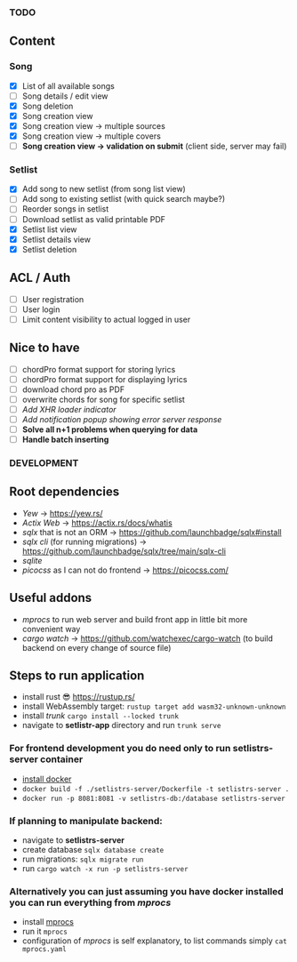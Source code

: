 ### TODO
## Content
### Song
- [x] List of all available songs
- [ ] Song details / edit view 
- [x] Song deletion
- [x] Song creation view
- [x] Song creation view -> multiple sources
- [x] Song creation view -> multiple covers
- [ ] **Song creation view -> validation on submit** (client side, server may fail)
### Setlist
- [x] Add song to new setlist (from song list view)
- [ ] Add song to existing setlist (with quick search maybe?)
- [ ] Reorder songs in setlist
- [ ] Download setlist as valid printable PDF
- [x] Setlist list view
- [x] Setlist details view
- [x] Setlist deletion
## ACL / Auth
- [ ] User registration
- [ ] User login
- [ ] Limit content visibility to actual logged in user
## Nice to have
- [ ] chordPro format support for storing lyrics
- [ ] chordPro format support for displaying lyrics
- [ ] download chord pro as PDF
- [ ] overwrite chords for song for specific setlist
- [ ] *Add XHR loader indicator*
- [ ] *Add notification popup showing error server response*
- [ ] **Solve all n+1 problems when querying for data**
- [ ] **Handle batch inserting**

### DEVELOPMENT
## Root dependencies
- *Yew* -> https://yew.rs/
- *Actix Web* -> https://actix.rs/docs/whatis
- *sqlx* that is not an ORM -> https://github.com/launchbadge/sqlx#install
- *sqlx cli* (for running migrations) -> https://github.com/launchbadge/sqlx/tree/main/sqlx-cli
- *sqlite*
- *picocss* as I can not do frontend -> https://picocss.com/
## Useful addons
- *mprocs* to run web server and build front app in little bit more convenient way
- *cargo watch* -> https://github.com/watchexec/cargo-watch (to build backend on every change of source file)
## Steps to run application
- install rust :sunglasses: https://rustup.rs/
- install WebAssembly target: ```rustup target add wasm32-unknown-unknown```
- install *trunk* `cargo install --locked trunk`
- navigate to **setlistr-app** directory and run `trunk serve`
### For frontend development you do need only to run setlistrs-server container
- [install docker](https://docs.docker.com/get-docker/)
- ```docker build -f ./setlistrs-server/Dockerfile -t setlistrs-server .```
- ```docker run -p 8081:8081 -v setlistrs-db:/database setlistrs-server```
### If planning to manipulate backend:
- navigate to **setlistrs-server**
- create database `sqlx database create`
- run migrations: `sqlx migrate run`
- run `cargo watch -x run -p setlistrs-server`
### Alternatively you can just assuming you have docker installed you can run everything from *mprocs*
- install [mprocs](https://github.com/pvolok/mprocs#installation)
- run it `mprocs`
- configuration of *mprocs* is self explanatory, to list commands simply `cat mprocs.yaml`
